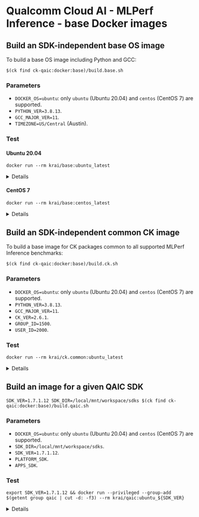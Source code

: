 # Qualcomm Cloud AI - MLPerf Inference - base Docker images

## Build an SDK-independent base OS image

To build a base OS image including Python and GCC:

```
$(ck find ck-qaic:docker:base)/build.base.sh
```

### Parameters
- `DOCKER_OS=ubuntu`: only `ubuntu` (Ubuntu 20.04) and `centos` (CentOS 7) are supported.
- `PYTHON_VER=3.8.13`.
- `GCC_MAJOR_VER=11`.
- `TIMEZONE=US/Central` (Austin).

### Test

#### Ubuntu 20.04
```
docker run --rm krai/base:ubuntu_latest
```
<details><pre>
NAME="Ubuntu"
VERSION="20.04.4 LTS (Focal Fossa)"
ID=ubuntu
ID_LIKE=debian
PRETTY_NAME="Ubuntu 20.04.4 LTS"
VERSION_ID="20.04"
HOME_URL="https://www.ubuntu.com/"
SUPPORT_URL="https://help.ubuntu.com/"
BUG_REPORT_URL="https://bugs.launchpad.net/ubuntu/"
PRIVACY_POLICY_URL="https://www.ubuntu.com/legal/terms-and-policies/privacy-policy"
VERSION_CODENAME=focal
UBUNTU_CODENAME=focal
</pre></details>

#### CentOS 7

```
docker run --rm krai/base:centos_latest
```
<details><pre>
centos-release-7-9.2009.1.el7.centos.x86_64
</pre></details>


## Build an SDK-independent common CK image

To build a base image for CK packages common to all supported MLPerf Inference benchmarks:

```
$(ck find ck-qaic:docker:base)/build.ck.sh
```

### Parameters
- `DOCKER_OS=ubuntu`: only `ubuntu` (Ubuntu 20.04) and `centos` (CentOS 7) are supported.
- `PYTHON_VER=3.8.13`.
- `GCC_MAJOR_VER=11`.
- `CK_VER=2.6.1`.
- `GROUP_ID=1500`.
- `USER_ID=2000`.

### Test
```
docker run --rm krai/ck.common:ubuntu_latest
```
<details><pre>
V2.6.1
</pre></details>

## Build an image for a given QAIC SDK

```
SDK_VER=1.7.1.12 SDK_DIR=/local/mnt/workspace/sdks $(ck find ck-qaic:docker:base)/build.qaic.sh
```

### Parameters
- `DOCKER_OS=ubuntu`: only `ubuntu` (Ubuntu 20.04) and `centos` (CentOS 7) are supported.
- `SDK_DIR=/local/mnt/workspace/sdks`.
- `SDK_VER=1.7.1.12`.
- `PLATFORM_SDK`.
- `APPS_SDK`.

### Test
```
export SDK_VER=1.7.1.12 && docker run --privileged --group-add $(getent group qaic | cut -d: -f3) --rm krai/qaic:ubuntu_${SDK_VER}
```
<details><pre>
        Status:Ready
</pre></details>
